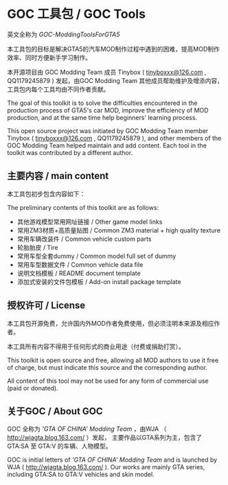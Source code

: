 # GOC 工具包 / GOC Tools

英文全称为 *GOC-ModdingToolsForGTA5*



本工具包的目标是解决GTA5的汽车MOD制作过程中遇到的困难，提高MOD制作效率、同时方便新手学习制作。

本开源项目由 GOC Modding Team 成员 Tinybox ( tinyboxxx@126.com , QQ1179245879 ) 发起，由GOC Modding Team 其他成员帮助维护及增添内容，工具包内每个工具均由不同作者贡献。



The goal of this toolkit is to solve the difficulties encountered in the production process of GTA5's car MOD, improve the efficiency of MOD production, and at the same time help beginners' learning process.

This open source project was initiated by GOC Modding Team member Tinybox ( tinyboxxx@126.com , QQ1179245879 ), and other members of the GOC Modding Team helped maintain and add content. Each tool in the toolkit was contributed by a different author.

## 主要内容 / main content

本工具包初步包含内容如下：

The preliminary contents of this toolkit are as follows:



- 其他游戏模型常用网址链接 / Other game model links
- 常用ZM3材质+高质量贴图 / Common ZM3 material + high quality texture
- 常用车辆改装件 / Common vehicle custom parts
- 轮胎胎皮 / Tire
- 常用车型全套dummy / Common model full set of dummy
- 常用车型数据文件 / Common vehicle data file
- 说明文档模板 / README document template
- 添加式安装的文件包模板 / Add-on install package template



## 授权许可 / License

本工具包开源免费，允许国内外MOD作者免费使用，但必须注明本来源及相应作者。

本工具所有内容不得用于任何形式的商业用途（付费或捐助打赏）。



This toolkit is open source and free, allowing all MOD authors to use it free of charge, but must indicate this source and the corresponding author.

All content of this tool may not be used for any form of commercial use (paid or donated).

## 关于GOC / About GOC

GOC 全称为 *'GTA OF CHINA' Modding Team* ，由WJA （ <http://wjagta.blog.163.com/> ）发起， 主要作品以GTA系列为主，包含了 GTA:SA 至 GTA:V 的车辆、人物模型。

GOC is initial letters of *'GTA OF CHINA' Modding Team* and is launched by WJA ( http://wjagta.blog.163.com/ ). Our works are mainly GTA series, including GTA:SA to GTA:V vehicles and skin model.
